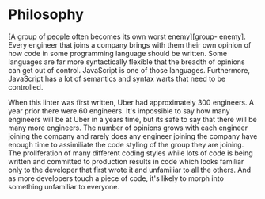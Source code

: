 Philosophy
==========

[A group of people often becomes its own worst enemy][group-
enemy]. Every engineer that joins a company brings with them
their own opinion of how code in some programming language
should be written. Some languages are far more syntactically
flexible that the breadth of opinions can get out of
control. JavaScript is one of those languages. Furthermore,
JavaScript has a lot of semantics and syntax warts that need
to be controlled.

When this linter was first written, Uber had approximately
300 engineers. A year prior there were 60 engineers. It's
impossible to say how many engineers will be at Uber in a
years time, but its safe to say that there will be many more
engineers. The number of opinions grows with each engineer
joining the company and rarely does any engineer joining the
company have enough time to assimiliate the code styling of
the group they are joining. The proliferation of many
different coding styles while lots of code is being written
and committed to production results in code which looks
familiar only to the developer that first wrote it and
unfamiliar to all the others. And as more developers touch a
piece of code, it's likely to morph into something
unfamiliar to everyone.

[group-enemy]: http://www.shirky.com/writings/herecomeseverybody/group_enemy.html
